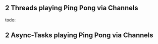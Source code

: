 ## 2 Threads playing Ping Pong via Channels

todo: 

## 2 Async-Tasks playing Ping Pong via Channels